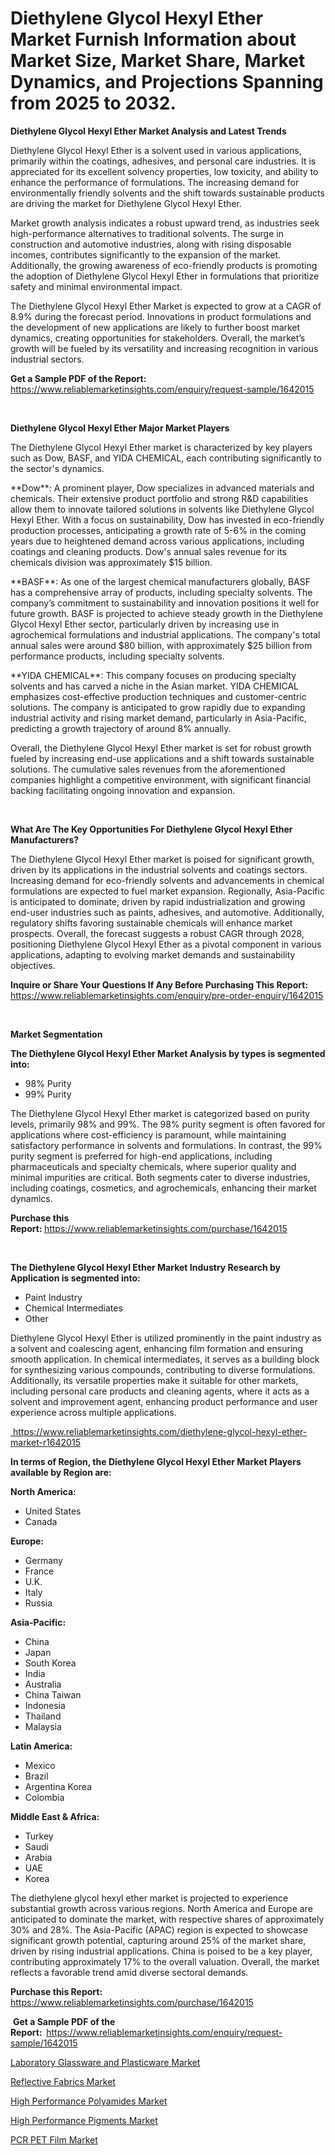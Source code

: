 <p><h1>Diethylene Glycol Hexyl Ether Market Furnish Information about Market Size, Market Share, Market Dynamics, and Projections Spanning from 2025 to 2032.</h1></p><p><strong>Diethylene Glycol Hexyl Ether Market Analysis and Latest Trends</strong></p>
<p><p>Diethylene Glycol Hexyl Ether is a solvent used in various applications, primarily within the coatings, adhesives, and personal care industries. It is appreciated for its excellent solvency properties, low toxicity, and ability to enhance the performance of formulations. The increasing demand for environmentally friendly solvents and the shift towards sustainable products are driving the market for Diethylene Glycol Hexyl Ether. </p><p>Market growth analysis indicates a robust upward trend, as industries seek high-performance alternatives to traditional solvents. The surge in construction and automotive industries, along with rising disposable incomes, contributes significantly to the expansion of the market. Additionally, the growing awareness of eco-friendly products is promoting the adoption of Diethylene Glycol Hexyl Ether in formulations that prioritize safety and minimal environmental impact.</p><p>The Diethylene Glycol Hexyl Ether Market is expected to grow at a CAGR of 8.9% during the forecast period. Innovations in product formulations and the development of new applications are likely to further boost market dynamics, creating opportunities for stakeholders. Overall, the market’s growth will be fueled by its versatility and increasing recognition in various industrial sectors.</p></p>
<p><strong>Get a Sample PDF of the Report:&nbsp;</strong> <a href="https://www.reliablemarketinsights.com/enquiry/request-sample/1642015?utm_campaign=2137&utm_medium=2&utm_source=Github&utm_content=ia&utm_term=30012025&utm_id=diethylene-glycol-hexyl-ether">https://www.reliablemarketinsights.com/enquiry/request-sample/1642015</a></p>
<p>&nbsp;</p>
<p><strong>Diethylene Glycol Hexyl Ether Major Market Players</strong></p>
<p><p>The Diethylene Glycol Hexyl Ether market is characterized by key players such as Dow, BASF, and YIDA CHEMICAL, each contributing significantly to the sector's dynamics.</p><p>**Dow**: A prominent player, Dow specializes in advanced materials and chemicals. Their extensive product portfolio and strong R&D capabilities allow them to innovate tailored solutions in solvents like Diethylene Glycol Hexyl Ether. With a focus on sustainability, Dow has invested in eco-friendly production processes, anticipating a growth rate of 5-6% in the coming years due to heightened demand across various applications, including coatings and cleaning products. Dow's annual sales revenue for its chemicals division was approximately $15 billion.</p><p>**BASF**: As one of the largest chemical manufacturers globally, BASF has a comprehensive array of products, including specialty solvents. The company’s commitment to sustainability and innovation positions it well for future growth. BASF is projected to achieve steady growth in the Diethylene Glycol Hexyl Ether sector, particularly driven by increasing use in agrochemical formulations and industrial applications. The company's total annual sales were around $80 billion, with approximately $25 billion from performance products, including specialty solvents.</p><p>**YIDA CHEMICAL**: This company focuses on producing specialty solvents and has carved a niche in the Asian market. YIDA CHEMICAL emphasizes cost-effective production techniques and customer-centric solutions. The company is anticipated to grow rapidly due to expanding industrial activity and rising market demand, particularly in Asia-Pacific, predicting a growth trajectory of around 8% annually.</p><p>Overall, the Diethylene Glycol Hexyl Ether market is set for robust growth fueled by increasing end-use applications and a shift towards sustainable solutions. The cumulative sales revenues from the aforementioned companies highlight a competitive environment, with significant financial backing facilitating ongoing innovation and expansion.</p></p>
<p>&nbsp;</p>
<p><strong>What Are The Key Opportunities For Diethylene Glycol Hexyl Ether Manufacturers?</strong></p>
<p><p>The Diethylene Glycol Hexyl Ether market is poised for significant growth, driven by its applications in the industrial solvents and coatings sectors. Increasing demand for eco-friendly solvents and advancements in chemical formulations are expected to fuel market expansion. Regionally, Asia-Pacific is anticipated to dominate, driven by rapid industrialization and growing end-user industries such as paints, adhesives, and automotive. Additionally, regulatory shifts favoring sustainable chemicals will enhance market prospects. Overall, the forecast suggests a robust CAGR through 2028, positioning Diethylene Glycol Hexyl Ether as a pivotal component in various applications, adapting to evolving market demands and sustainability objectives.</p></p>
<p><strong>Inquire or Share Your Questions If Any Before Purchasing This Report:</strong> <a href="https://www.reliablemarketinsights.com/enquiry/pre-order-enquiry/1642015?utm_campaign=2137&utm_medium=2&utm_source=Github&utm_content=ia&utm_term=30012025&utm_id=diethylene-glycol-hexyl-ether">https://www.reliablemarketinsights.com/enquiry/pre-order-enquiry/1642015</a></p>
<p>&nbsp;</p>
<p><strong>Market Segmentation</strong></p>
<p><strong>The Diethylene Glycol Hexyl Ether Market Analysis by types is segmented into:</strong></p>
<p><ul><li>98% Purity</li><li>99% Purity</li></ul></p>
<p><p>The Diethylene Glycol Hexyl Ether market is categorized based on purity levels, primarily 98% and 99%. The 98% purity segment is often favored for applications where cost-efficiency is paramount, while maintaining satisfactory performance in solvents and formulations. In contrast, the 99% purity segment is preferred for high-end applications, including pharmaceuticals and specialty chemicals, where superior quality and minimal impurities are critical. Both segments cater to diverse industries, including coatings, cosmetics, and agrochemicals, enhancing their market dynamics.</p></p>
<p><strong>Purchase this Report:&nbsp;</strong><a href="https://www.reliablemarketinsights.com/purchase/1642015?utm_campaign=2137&utm_medium=2&utm_source=Github&utm_content=ia&utm_term=30012025&utm_id=diethylene-glycol-hexyl-ether">https://www.reliablemarketinsights.com/purchase/1642015</a></p>
<p>&nbsp;</p>
<p><strong>The Diethylene Glycol Hexyl Ether Market Industry Research by Application is segmented into:</strong></p>
<p><ul><li>Paint Industry</li><li>Chemical Intermediates</li><li>Other</li></ul></p>
<p><p>Diethylene Glycol Hexyl Ether is utilized prominently in the paint industry as a solvent and coalescing agent, enhancing film formation and ensuring smooth application. In chemical intermediates, it serves as a building block for synthesizing various compounds, contributing to diverse formulations. Additionally, its versatile properties make it suitable for other markets, including personal care products and cleaning agents, where it acts as a solvent and improvement agent, enhancing product performance and user experience across multiple applications.</p></p>
<p><a href="https://www.reliablemarketinsights.com/diethylene-glycol-hexyl-ether-market-r1642015?utm_campaign=2137&utm_medium=2&utm_source=Github&utm_content=ia&utm_term=30012025&utm_id=diethylene-glycol-hexyl-ether">&nbsp;https://www.reliablemarketinsights.com/diethylene-glycol-hexyl-ether-market-r1642015</a></p>
<p><strong>In terms of Region, the Diethylene Glycol Hexyl Ether Market Players available by Region are:</strong></p>
<p>
    <p> <strong> North America: </strong>
        <ul>
            <li>United States</li>
            <li>Canada</li>
        </ul>
        </p> 
    <p> <strong> Europe: </strong>
        <ul>
            <li>Germany</li>
            <li>France</li>
            <li>U.K.</li>
            <li>Italy</li>
            <li>Russia</li>
        </ul>
        </p> 
    <p> <strong> Asia-Pacific: </strong>
        <ul>
            <li>China</li>
            <li>Japan</li>
            <li>South Korea</li>
            <li>India</li>
            <li>Australia</li>
            <li>China Taiwan</li>
            <li>Indonesia</li>
            <li>Thailand</li>
            <li>Malaysia</li>
        </ul>
        </p> 
    <p> <strong> Latin America: </strong>
        <ul>
            <li>Mexico</li>
            <li>Brazil</li>
            <li>Argentina Korea</li>
            <li>Colombia</li>
        </ul>
        </p> 
    <p> <strong> Middle East & Africa: </strong>
        <ul>
            <li>Turkey</li>
            <li>Saudi</li>
            <li>Arabia</li>
            <li>UAE</li>
            <li>Korea</li>
        </ul>
    </p>
    </p>
<p><p>The diethylene glycol hexyl ether market is projected to experience substantial growth across various regions. North America and Europe are anticipated to dominate the market, with respective shares of approximately 30% and 28%. The Asia-Pacific (APAC) region is expected to showcase significant growth potential, capturing around 25% of the market share, driven by rising industrial applications. China is poised to be a key player, contributing approximately 17% to the overall valuation. Overall, the market reflects a favorable trend amid diverse sectoral demands.</p></p>
<p><strong>Purchase this Report: </strong><a href="https://www.reliablemarketinsights.com/purchase/1642015?utm_campaign=2137&utm_medium=2&utm_source=Github&utm_content=ia&utm_term=30012025&utm_id=diethylene-glycol-hexyl-ether">https://www.reliablemarketinsights.com/purchase/1642015</a></p>
<p>&nbsp;<strong>Get a Sample PDF of the Report:&nbsp;&nbsp;</strong><a href="https://www.reliablemarketinsights.com/enquiry/request-sample/1642015?utm_campaign=2137&utm_medium=2&utm_source=Github&utm_content=ia&utm_term=30012025&utm_id=diethylene-glycol-hexyl-ether">https://www.reliablemarketinsights.com/enquiry/request-sample/1642015</a></p>
<p><strong></strong></p>
<p><p><a href="https://github.com/sungbruington660/Market-Research-Report-List-1/blob/main/laboratory-glassware-and-plasticware-market.md?utm_campaign=2137&utm_medium=2&utm_source=Github&utm_content=ia&utm_term=30012025&utm_id=diethylene-glycol-hexyl-ether">Laboratory Glassware and Plasticware Market</a></p><p><a href="https://github.com/pimanoruman/Market-Research-Report-List-1/blob/main/reflective-fabrics-market.md?utm_campaign=2137&utm_medium=2&utm_source=Github&utm_content=ia&utm_term=30012025&utm_id=diethylene-glycol-hexyl-ether">Reflective Fabrics Market</a></p><p><a href="https://github.com/arnoldannice0/Market-Research-Report-List-1/blob/main/high-performance-polyamides-market.md?utm_campaign=2137&utm_medium=2&utm_source=Github&utm_content=ia&utm_term=30012025&utm_id=diethylene-glycol-hexyl-ether">High Performance Polyamides Market</a></p><p><a href="https://github.com/justalichtenberger/Market-Research-Report-List-1/blob/main/high-performance-pigments-market.md?utm_campaign=2137&utm_medium=2&utm_source=Github&utm_content=ia&utm_term=30012025&utm_id=diethylene-glycol-hexyl-ether">High Performance Pigments Market</a></p><p><a href="https://github.com/adyawafurber1/Market-Research-Report-List-1/blob/main/pcr-pet-film-market.md?utm_campaign=2137&utm_medium=2&utm_source=Github&utm_content=ia&utm_term=30012025&utm_id=diethylene-glycol-hexyl-ether">PCR PET Film Market</a></p></p>